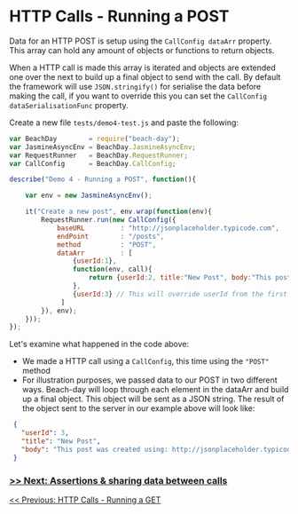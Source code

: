 # HTTP Calls - Running a POST

Data for an HTTP POST is setup using the `CallConfig dataArr` property. This array can hold any amount of objects or functions to return objects.

When a HTTP call is made this array is iterated and objects are extended one over the next to build up a final object to send with the call. By default the framework will use `JSON.stringify()` for serialise the data before making the call, if you want to override this you can set the `CallConfig dataSerialisationFunc` property.

Create a new file `tests/demo4-test.js` and paste the following:
```javascript
var BeachDay        = require("beach-day");
var JasmineAsyncEnv = BeachDay.JasmineAsyncEnv;
var RequestRunner   = BeachDay.RequestRunner;
var CallConfig      = BeachDay.CallConfig;

describe("Demo 4 - Running a POST", function(){

    var env = new JasmineAsyncEnv();

    it("Create a new post", env.wrap(function(env){
        RequestRunner.run(new CallConfig({
            baseURL         : "http://jsonplaceholder.typicode.com",
            endPoint        : "/posts",
            method          : "POST",
            dataArr         : [
                {userId:1},
                function(env, call){
                    return {userId:2, title:"New Post", body:"This post was created using: " + call.baseURL + call.endPoint};
                },
                {userId:3} // This will override userId from the first two
             ]
        }), env);
    }));
});
```

Let's examine what happened in the code above: 

 - We made a HTTP call using a `CallConfig`, this time using the `"POST"` method
 - For illustration purposes, we passed data to our POST in two different ways. Beach-day will loop through each element in the dataArr and build up a final object. This object will be sent as a JSON string. The result of the object sent to the server in our example above will look like:
```json
 {
   "userId": 3,
   "title": "New Post",
   "body": "This post was created using: http://jsonplaceholder.typicode.com/posts"
 }
```

### [>> Next: Assertions & sharing data between calls](step5.md)

[<< Previous: HTTP Calls - Running a GET](step3.md)